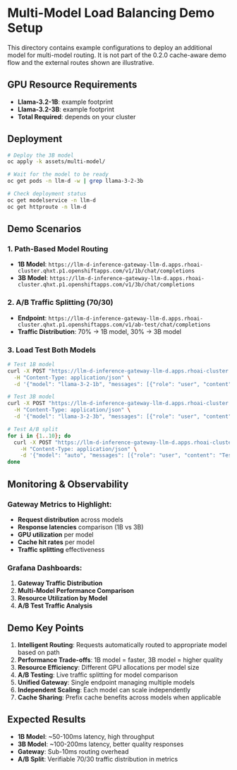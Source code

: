 # Multi-Model Load Balancing Demo Setup

This directory contains example configurations to deploy an additional model for multi-model routing. It is not part of the 0.2.0 cache-aware demo flow and the external routes shown are illustrative.

## GPU Resource Requirements

- **Llama-3.2-1B**: example footprint
- **Llama-3.2-3B**: example footprint
- **Total Required**: depends on your cluster

## Deployment

```bash
# Deploy the 3B model
oc apply -k assets/multi-model/

# Wait for the model to be ready
oc get pods -n llm-d -w | grep llama-3-2-3b

# Check deployment status
oc get modelservice -n llm-d
oc get httproute -n llm-d
```

## Demo Scenarios

### 1. **Path-Based Model Routing**
- **1B Model**: `https://llm-d-inference-gateway-llm-d.apps.rhoai-cluster.qhxt.p1.openshiftapps.com/v1/1b/chat/completions`
- **3B Model**: `https://llm-d-inference-gateway-llm-d.apps.rhoai-cluster.qhxt.p1.openshiftapps.com/v1/3b/chat/completions`

### 2. **A/B Traffic Splitting (70/30)**
- **Endpoint**: `https://llm-d-inference-gateway-llm-d.apps.rhoai-cluster.qhxt.p1.openshiftapps.com/v1/ab-test/chat/completions`
- **Traffic Distribution**: 70% → 1B model, 30% → 3B model

### 3. **Load Test Both Models**
```bash
# Test 1B model
curl -X POST "https://llm-d-inference-gateway-llm-d.apps.rhoai-cluster.qhxt.p1.openshiftapps.com/v1/1b/chat/completions" \
  -H "Content-Type: application/json" \
  -d '{"model": "llama-3-2-1b", "messages": [{"role": "user", "content": "Hello from 1B model!"}]}'

# Test 3B model  
curl -X POST "https://llm-d-inference-gateway-llm-d.apps.rhoai-cluster.qhxt.p1.openshiftapps.com/v1/3b/chat/completions" \
  -H "Content-Type: application/json" \
  -d '{"model": "llama-3-2-3b", "messages": [{"role": "user", "content": "Hello from 3B model!"}]}'

# Test A/B split
for i in {1..10}; do
  curl -X POST "https://llm-d-inference-gateway-llm-d.apps.rhoai-cluster.qhxt.p1.openshiftapps.com/v1/ab-test/chat/completions" \
    -H "Content-Type: application/json" \
    -d '{"model": "auto", "messages": [{"role": "user", "content": "Test A/B routing #'$i'"}]}'
done
```

## Monitoring & Observability

### Gateway Metrics to Highlight:
- **Request distribution** across models
- **Response latencies** comparison (1B vs 3B)
- **GPU utilization** per model
- **Cache hit rates** per model
- **Traffic splitting** effectiveness

### Grafana Dashboards:
1. **Gateway Traffic Distribution**
2. **Multi-Model Performance Comparison** 
3. **Resource Utilization by Model**
4. **A/B Test Traffic Analysis**

## Demo Key Points

1. **Intelligent Routing**: Requests automatically routed to appropriate model based on path
2. **Performance Trade-offs**: 1B model = faster, 3B model = higher quality
3. **Resource Efficiency**: Different GPU allocations per model size
4. **A/B Testing**: Live traffic splitting for model comparison
5. **Unified Gateway**: Single endpoint managing multiple models
6. **Independent Scaling**: Each model can scale independently
7. **Cache Sharing**: Prefix cache benefits across models when applicable

## Expected Results

- **1B Model**: ~50-100ms latency, high throughput
- **3B Model**: ~100-200ms latency, better quality responses  
- **Gateway**: Sub-10ms routing overhead
- **A/B Split**: Verifiable 70/30 traffic distribution in metrics

